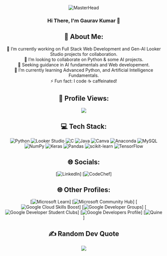 <div align="center">

![MasterHead](https://share.creavite.co/JsGTiL0KoejAByNM.gif)

### <b>Hi There, I'm Gaurav Kumar 👋</b> 

## 💫 About Me:
🔭 I’m currently working on Full Stack Web Development and Gen-AI Looker Studio projects for collaboration.<br>👯 I’m looking to collaborate on Python & some AI projects.<br>🤝 Seeking guidance in AI fundamentals and Web developement.<br>🌱 I’m currently learning Advanced Python, and Artificial Intelligence Fundamentals.<br>⚡ Fun fact: I code ☕️ caffeinated!
## 👀 Profile Views:
[![](https://visitcount.itsvg.in/api?id=Alex-The-Beast&icon=6&color=5)](https://visitcount.itsvg.in)

## 💻 Tech Stack:
![Python](https://img.shields.io/badge/python-3670A0?style=plastic&logo=python&logoColor=ffdd54)
![Looker Studio](https://img.shields.io/badge/Looker_Studio-3776AB?style=plastic&logo=looker&logoColor=white)
![C](https://img.shields.io/badge/c-%2300599C.svg?style=plastic&logo=c&logoColor=white) ![Java](https://img.shields.io/badge/java-%23ED8B00.svg?style=plastic&logo=java&logoColor=white) ![Canva](https://img.shields.io/badge/Canva-%2300C4CC.svg?style=plastic&logo=Canva&logoColor=white) ![Anaconda](https://img.shields.io/badge/Anaconda-%2344A833.svg?style=plastic&logo=anaconda&logoColor=white) ![MySQL](https://img.shields.io/badge/mysql-%2300f.svg?style=plastic&logo=mysql&logoColor=white) ![NumPy](https://img.shields.io/badge/numpy-%23013243.svg?style=plastic&logo=numpy&logoColor=white) ![Keras](https://img.shields.io/badge/Keras-%23D00000.svg?style=plastic&logo=Keras&logoColor=white) ![Pandas](https://img.shields.io/badge/pandas-%23150458.svg?style=plastic&logo=pandas&logoColor=white) ![scikit-learn](https://img.shields.io/badge/scikit--learn-%23F7931E.svg?style=plastic&logo=scikit-learn&logoColor=white) ![TensorFlow](https://img.shields.io/badge/TensorFlow-%23FF6F00.svg?style=plastic&logo=TensorFlow&logoColor=white)

## 🌐 Socials:
[![LinkedIn](https://img.shields.io/badge/LinkedIn-%230077B5.svg?logo=linkedin&logoColor=white)]
[![CodeChef](https://img.shields.io/badge/CodeChef-%23000000.svg?logo=codechef&logoColor=white)]

## 🌐 Other Profiles:
[![Microsoft Learn](https://img.shields.io/badge/Microsoft%20Learn-%230078D4.svg?style=plastic&logo=microsoft&logoColor=white)]
[![Microsoft Community Hub](https://img.shields.io/badge/Microsoft%20Community%20Hub-%230078D7.svg?style=flat-square&logo=microsoft&logoColor=white)]
[![Google Cloud Skills Boost](https://img.shields.io/badge/Google%20Cloud%20Skills%20Boost-%234285F4.svg?style=plastic&logo=google-cloud&logoColor=white)]
[![Google Developer Groups](https://img.shields.io/badge/GDG-%23000000.svg?style=plastic&logo=google-developers&logoColor=white)]
[![Google Developer Student Clubs](https://img.shields.io/badge/GDSC-%23EA4335.svg?style=plastic&logo=google-developers&logoColor=white)]
[![Google Developers Profile](https://img.shields.io/badge/Google%20Developers-Profile-blue?style=flat&logo=google)]
[![Quine](https://img.shields.io/badge/Quine-%23000000.svg?logo=quines&logoColor=white)]



## ✍️ Random Dev Quote
![](https://quotes-github-readme.vercel.app/api?type=horizontal&theme=gruvbox)



</div>
